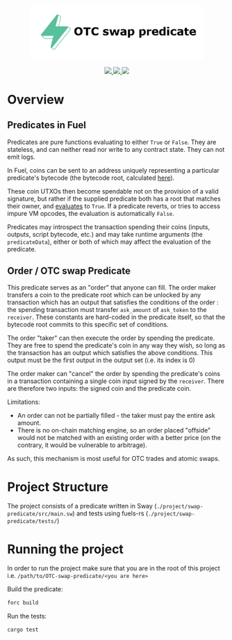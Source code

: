 <p align="center">
    <picture>
        <source media="(prefers-color-scheme: dark)" srcset=".docs/otc-swap-predicate-logo-dark-theme.png">
        <img alt="otc swap predicate logo" width="400px" src=".docs/otc-swap-predicate-logo-light-theme.png">
    </picture>
</p>

<p align="center">
    <a href="https://crates.io/crates/forc/0.33.1" alt="forc">
        <img src="https://img.shields.io/badge/forc-v0.33.1-orange" />
    </a>
    <a href="https://crates.io/crates/fuel-core/0.15.3" alt="fuel-core">
        <img src="https://img.shields.io/badge/fuel--core-v0.15.3-yellow" />
    </a>
    <a href="https://crates.io/crates/fuels/0.34.0" alt="forc">
        <img src="https://img.shields.io/badge/fuels-v0.34.0-blue" />
    </a>
</p>

# Overview

## Predicates in Fuel
Predicates are pure functions evaluating to either `True` or `False`. They are stateless, and can neither read nor write to any contract state. They can not emit logs.

In Fuel, coins can be sent to an address uniquely representing a particular predicate's bytecode (the bytecode root, calculated [here](https://github.com/FuelLabs/fuel-specs/blob/master/src/protocol/id/contract.md)).


These coin UTXOs then become spendable not on the provision of a valid signature, but rather if the supplied predicate both has a root that matches their owner, and [evaluates](https://github.com/FuelLabs/fuel-specs/blob/master/src/vm/index.md#predicate-verification) to `True`. If a predicate reverts, or tries to access impure VM opcodes, the evaluation is automatically `False`.

Predicates may introspect the transaction spending their coins (inputs, outputs, script bytecode, etc.) and may take runtime arguments (the `predicateData`), either or both of which may affect the evaluation of the predicate.

## Order / OTC swap Predicate

This predicate serves as an "order" that anyone can fill. The order maker transfers a coin to the predicate root which can be unlocked by any transaction which has an output that satisfies the conditions of the order : the spending transaction must transfer `ask_amount` of `ask_token` to the `receiver`. These constants are hard-coded in the predicate itself, so that the bytecode root commits to this specific set of conditions.

The order "taker" can then execute the order by spending the predicate. They are free to spend the predicate's coin in any way they wish, so long as the transaction has an output which satisfies the above conditions. This output must be the first output in the output set (i.e. its index is 0)

The order maker can "cancel" the order by spending the predicate's coins in a transaction containing a single coin input signed by the `receiver`. There are therefore two inputs: the signed coin and the predicate coin.

Limitations:
- An order can not be partially filled - the taker must pay the entire ask amount.
- There is no on-chain matching engine, so an order placed "offside" would not be matched with an existing order with a better price (on the contrary, it would be vulnerable to arbitrage).

As such, this mechanism is most useful for OTC trades and atomic swaps.

# Project Structure
The project consists of a predicate written in Sway (`./project/swap-predicate/src/main.sw`) and tests using fuels-rs (`./project/swap-predicate/tests/`)

# Running the project
In order to run the project make sure that you are in the root of this project i.e. `/path/to/OTC-swap-predicate/<you are here>`

Build the predicate:

```bash
forc build
```

Run the tests:

```bash
cargo test
```
